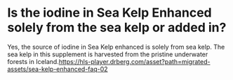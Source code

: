 # Is the iodine in Sea Kelp Enhanced solely from the sea kelp or added in?

Yes, the source of iodine in Sea Kelp enhanced is solely from sea kelp. The sea kelp in this supplement is harvested from the pristine underwater forests in Iceland.https://hls-player.drberg.com/asset?path=migrated-assets/sea-kelp-enhanced-faq-02